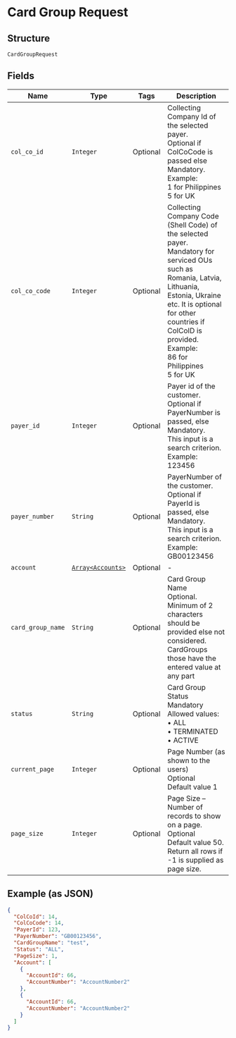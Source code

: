 
# Card Group Request

## Structure

`CardGroupRequest`

## Fields

| Name | Type | Tags | Description |
|  --- | --- | --- | --- |
| `col_co_id` | `Integer` | Optional | Collecting Company Id of the selected payer.<br>Optional if ColCoCode is passed else Mandatory.<br>Example:<br>1 for Philippines<br>5 for UK |
| `col_co_code` | `Integer` | Optional | Collecting Company Code (Shell Code) of the selected payer.<br>Mandatory for serviced OUs such as Romania, Latvia, Lithuania, Estonia, Ukraine etc. It is optional for other countries if ColCoID is provided.<br>Example:<br>86 for Philippines<br>5 for UK |
| `payer_id` | `Integer` | Optional | Payer id of the customer.<br>Optional if PayerNumber is passed, else Mandatory.<br>This input is a search criterion.<br>Example: 123456 |
| `payer_number` | `String` | Optional | PayerNumber of the customer.<br>Optional if PayerId is passed, else Mandatory.<br>This input is a search criterion.<br>Example: GB00123456 |
| `account` | [`Array<Accounts>`](../../doc/models/accounts.md) | Optional | - |
| `card_group_name` | `String` | Optional | Card Group Name<br>Optional.<br>Minimum of 2 characters should be provided else not considered.<br>CardGroups those have the entered value at any part |
| `status` | `String` | Optional | Card Group Status<br>Mandatory<br>Allowed values:<br>•	ALL<br>•	TERMINATED<br>•	ACTIVE |
| `current_page` | `Integer` | Optional | Page Number (as shown to the users)<br>Optional<br>Default value 1 |
| `page_size` | `Integer` | Optional | Page Size – Number of records to show on a page.<br>Optional<br>Default value 50.<br>Return all rows if -1 is supplied as page size. |

## Example (as JSON)

```json
{
  "ColCoId": 14,
  "ColCoCode": 14,
  "PayerId": 123,
  "PayerNumber": "GB00123456",
  "CardGroupName": "test",
  "Status": "ALL",
  "PageSize": 1,
  "Account": [
    {
      "AccountId": 66,
      "AccountNumber": "AccountNumber2"
    },
    {
      "AccountId": 66,
      "AccountNumber": "AccountNumber2"
    }
  ]
}
```

